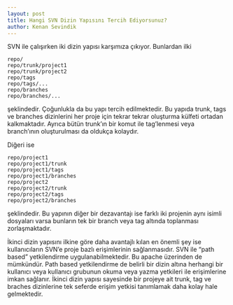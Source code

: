 ```yaml
---
layout: post
title: Hangi SVN Dizin Yapısını Tercih Ediyorsunuz?
author: Kenan Sevindik
---
```


SVN ile çalışırken iki dizin yapısı karşımıza çıkıyor. Bunlardan ilki

```shell
repo/
repo/trunk/project1
repo/trunk/project2
repo/tags
repo/tags/...
repo/branches
repo/branches/...
```

şeklindedir. Çoğunlukla da bu yapı tercih edilmektedir. Bu yapıda trunk, tags ve branches dizinlerini her proje için 
tekrar tekrar oluşturma külfeti ortadan kalkmaktadır. Ayrıca bütün trunk’ın bir komut ile tag’lenmesi veya branch’ının 
oluşturulması da oldukça kolaydır.

Diğeri ise

```shell
repo/project1
repo/project1/trunk
repo/project1/tags
repo/project1/branches
repo/project2
repo/project2/trunk
repo/project2/tags
repo/project2/branches
```

şeklindedir. Bu yapının diğer bir dezavantajı ise farklı iki projenin aynı isimli dosyaları varsa bunların tek bir branch 
veya tag altında toplanması zorlaşmaktadır.

İkinci dizin yapısını ilkine göre daha avantajlı kılan en önemli şey ise kullanıcıların SVN’e proje bazlı erişimlerinin 
sağlanmasıdır. SVN ile “path based” yetkilendirme uygulanabilmektedir. Bu apache üzerinden de mümkündür. Path based 
yetkilendirme de belirli bir dizin altına herhangi bir kullanıcı veya kullanıcı grubunun okuma veya yazma yetkileri ile 
erişimlerine imkan sağlanır. İkinci dizin yapısı sayesinde bir projeye ait trunk, tag ve braches dizinlerine tek seferde 
erişim yetkisi tanımlamak daha kolay hale gelmektedir.
